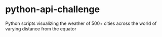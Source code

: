 # python-api-challenge
Python scripts visualizing the weather of 500+ cities across the world of varying distance from the equator
